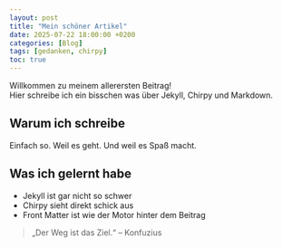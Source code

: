 ```yaml
---
layout: post
title: "Mein schöner Artikel"
date: 2025-07-22 18:00:00 +0200
categories: [Blog]
tags: [gedanken, chirpy]
toc: true
---
```


Willkommen zu meinem allerersten Beitrag!  
Hier schreibe ich ein bisschen was über Jekyll, Chirpy und Markdown.

## Warum ich schreibe

Einfach so. Weil es geht. Und weil es Spaß macht.

## Was ich gelernt habe

- Jekyll ist gar nicht so schwer
- Chirpy sieht direkt schick aus
- Front Matter ist wie der Motor hinter dem Beitrag

> „Der Weg ist das Ziel.“ – Konfuzius
